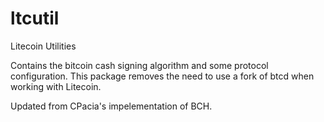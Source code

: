 # ltcutil
Litecoin Utilities

Contains the bitcoin cash signing algorithm and some protocol configuration. This package removes the need to use a fork of btcd when working with Litecoin.

Updated from CPacia's impelementation of BCH.
